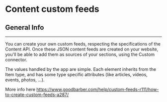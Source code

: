 Content custom feeds
======================
## General Info
***
You can create your own custom feeds, respecting the specifications of the Content API. Once these JSON content feeds are created on your website, you'll be able to add them as sources of your sections, using the Custom connector.

The values handled by the app are simple. Each element inherits from the Item type, and has some type specific attributes (like articles, videos, events, photos, ...).

More info here https://www.goodbarber.com/help/custom-feeds-r111/how-to-create-custom-feeds-a287/
